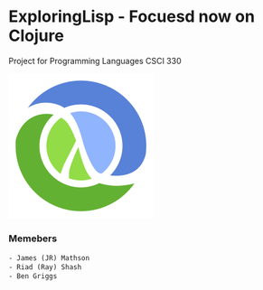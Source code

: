 # ExploringLisp - Focuesd now on Clojure
Project for Programming Languages CSCI 330

<img src="/Images/Clojure_logo.png">

### Memebers
    - James (JR) Mathson
    - Riad (Ray) Shash 
    - Ben Griggs


